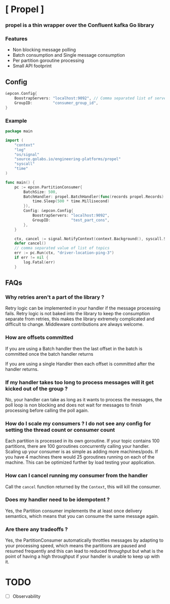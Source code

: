 #  [ Propel ]

### propel is a thin wrapper over the Confluent kafka Go library

### Features

- Non blocking message polling
- Batch consumption and Single message consumption
- Per partition goroutine processing
- Small API footprint

## Config

```go
&epcon.Config{
	BoostrapServers: "localhost:9092", // Comma separated list of servers
	GroupID:         "consumer_group_id",
}
```

### Example

```go
package main

import (
	"context"
	"log"
	"os/signal"
	"source.golabs.io/engineering-platforms/propel"
	"syscall"
	"time"
)

func main() {
	pc := epcon.PartitionConsumer{
		BatchSize: 500,
		BatchHandler: propel.BatchHandler(func(records propel.Records) {
			time.Sleep(500 * time.Millisecond)
		}),
		Config: &epcon.Config{
			BoostrapServers: "localhost:9092",
			GroupID:         "test_part_cons",
		},
	}

	ctx, cancel := signal.NotifyContext(context.Background(), syscall.SIGINT, syscall.SIGTERM)
	defer cancel()
	// comma separated value of list of topics
	err := pc.Run(ctx, "driver-location-ping-3")
	if err != nil {
		log.Fatal(err)
	}

```

## FAQs

### Why retries aren't a part of the library ?

Retry logic can be implemented in your handler if the message processing fails. Retry logic is not baked into the
library to keep the consumption separate from retries, this makes the library extremely complicated and difficult to
change. Middleware contributions are always welcome.


### How are offsets committed

If you are using a Batch handler then the last offset in the batch is committed once the batch handler returns

If you are using a single Handler then each offset is committed after the handler returns.

### If my handler takes too long to process messages will it get kicked out of the group ?

No, your handler can take as long as it wants to process the messages, the poll loop is non blocking and does not wait
for messages to finish processing before calling the poll again.

### How do I scale my consumers ? I do not see any config for setting the thread count or consumer count

Each partition is processed in its own goroutine. If your topic contains 100 partitions, there are 100 goroutines
concurrently calling your handler. Scaling up your consumer is as simple as adding more machines/pods. If you have 4
machines there would 25 goroutines running on each of the machine. This can be optimized further by load testing your
application.

### How can I cancel running my consumer from the handler

Call the `cancel` function returned by the `Context`, this will kill the consumer.

### Does my handler need to be idempotent ?

Yes, the Partition consumer implements the at least once delivery semantics, which means that you can consume the same
message again.

### Are there any tradeoffs ?

Yes, the PartitionConsumer automatically throttles messages by adapting to your processing speed, which means the
partitions are paused and resumed frequently and this can lead to reduced throughput but what is the point of having a
high throughput if your handler is unable to keep up with it.

# TODO

- [ ] Observability



